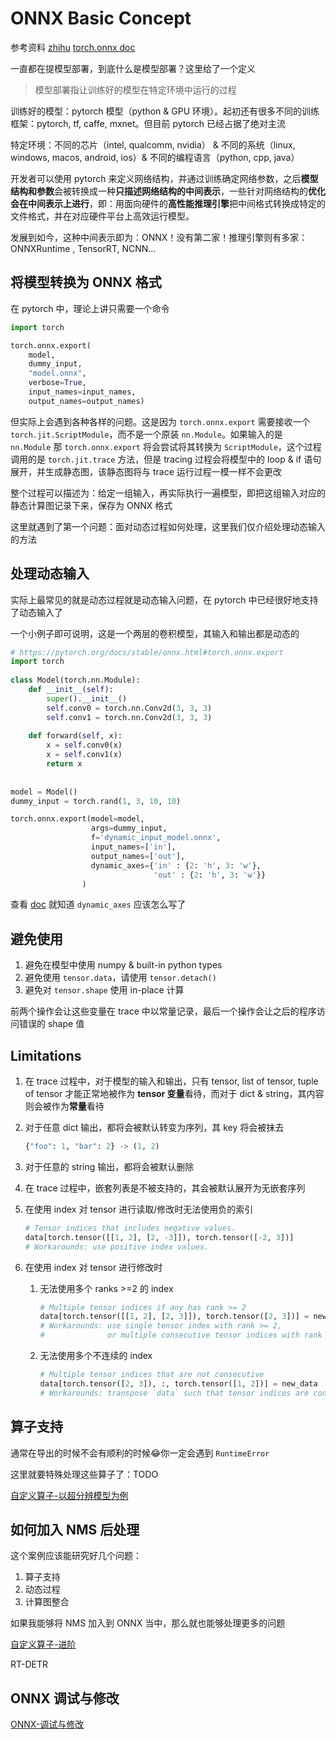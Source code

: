 # ONNX Basic Concept

参考资料 [zhihu](https://zhuanlan.zhihu.com/p/477743341)	[torch.onnx doc](https://pytorch.org/docs/stable/onnx.html#)

一直都在提模型部署，到底什么是模型部署？这里给了一个定义

> 模型部署指让训练好的模型在特定环境中运行的过程

训练好的模型：pytorch 模型（python & GPU 环境）。起初还有很多不同的训练框架：pytorch, tf, caffe, mxnet。但目前 pytorch 已经占据了绝对主流

特定环境：不同的芯片（intel, qualcomm, nvidia） & 不同的系统（linux, windows, macos, android, ios）& 不同的编程语言（python, cpp, java）

开发者可以使用 pytorch 来定义网络结构，并通过训练确定网络参数，之后**模型结构和参数**会被转换成一种**只描述网络结构的中间表示**，一些针对网络结构的**优化会在中间表示上进行**，即：用面向硬件的**高性能推理引擎**把中间格式转换成特定的文件格式，并在对应硬件平台上高效运行模型。

发展到如今，这种中间表示即为：ONNX！没有第二家！推理引擎则有多家：ONNXRuntime , TensorRT, NCNN...

## 将模型转换为 ONNX 格式

在 pytorch 中，理论上讲只需要一个命令

```python
import torch

torch.onnx.export(
    model,
    dummy_input,
    "model.onnx",
    verbose=True,
    input_names=input_names,
    output_names=output_names)
```

但实际上会遇到各种各样的问题。这是因为 `torch.onnx.export` 需要接收一个 `torch.jit.ScriptModule`，而不是一个原装 `nn.Module`。如果输入的是 `nn.Module` 那 `torch.onnx.export` 将会尝试将其转换为 `ScriptModule`，这个过程调用的是 `torch.jit.trace` 方法，但是 tracing 过程会将模型中的 loop & if 语句展开，并生成静态图，该静态图将与 trace 运行过程一模一样不会更改

整个过程可以描述为：给定一组输入，再实际执行一遍模型，即把这组输入对应的静态计算图记录下来，保存为 ONNX 格式

这里就遇到了第一个问题：面对动态过程如何处理，这里我们仅介绍处理动态输入的方法

## 处理动态输入

实际上最常见的就是动态过程就是动态输入问题，在 pytorch 中已经很好地支持了动态输入了

一个小例子即可说明，这是一个两层的卷积模型，其输入和输出都是动态的

```python
# https://pytorch.org/docs/stable/onnx.html#torch.onnx.export
import torch 
 
class Model(torch.nn.Module): 
    def __init__(self): 
        super().__init__() 
        self.conv0 = torch.nn.Conv2d(3, 3, 3) 
        self.conv1 = torch.nn.Conv2d(3, 3, 3)
 
    def forward(self, x): 
        x = self.conv0(x)
        x = self.conv1(x)
        return x 
 
 
model = Model() 
dummy_input = torch.rand(1, 3, 10, 10) 

torch.onnx.export(model=model,
                  args=dummy_input,
                  f='dynamic_input_model.onnx',  
                  input_names=['in'],
                  output_names=['out'],
                  dynamic_axes={'in' : {2: 'h', 3: 'w'},
                                'out' : {2: 'h', 3: 'w'}}
                ) 
```

查看 [doc](https://pytorch.org/docs/stable/onnx.html#torch.onnx.export) 就知道 `dynamic_axes` 应该怎么写了

## 避免使用

1. 避免在模型中使用 numpy & built-in python types
2. 避免使用 `tensor.data`，请使用 `tensor.detach()`
3. 避免对 `tensor.shape` 使用 in-place 计算

前两个操作会让这些变量在 trace 中以常量记录，最后一个操作会让之后的程序访问错误的 shape 值

## Limitations

1. 在 trace 过程中，对于模型的输入和输出，只有 tensor, list of tensor, tuple of tensor 才能正常地被作为 **tensor 变量**看待，而对于 dict & string，其内容则会被作为**常量**看待

2. 对于任意 dict 输出，都将会被默认转变为序列，其 key 将会被抹去

   ```python
   {"foo": 1, "bar": 2} -> (1, 2)
   ```

3. 对于任意的 string 输出，都将会被默认删除

4. 在 trace 过程中，嵌套列表是不被支持的，其会被默认展开为无嵌套序列

5. 在使用 index 对 tensor 进行读取/修改时无法使用负的索引

   ```python
   # Tensor indices that includes negative values.
   data[torch.tensor([[1, 2], [2, -3]]), torch.tensor([-2, 3])]
   # Workarounds: use positive index values.
   ```

6. 在使用 index 对 tensor 进行修改时

   1. 无法使用多个 ranks >=2 的 index

      ```python
      # Multiple tensor indices if any has rank >= 2
      data[torch.tensor([[1, 2], [2, 3]]), torch.tensor([2, 3])] = new_data
      # Workarounds: use single tensor index with rank >= 2,
      #              or multiple consecutive tensor indices with rank == 1.
      ```

   2. 无法使用多个不连续的 index

      ```python
      # Multiple tensor indices that are not consecutive
      data[torch.tensor([2, 3]), :, torch.tensor([1, 2])] = new_data
      # Workarounds: transpose `data` such that tensor indices are consecutive.
      ```

## 算子支持

通常在导出的时候不会有顺利的时候😂你一定会遇到 `RuntimeError`

这里就要特殊处理这些算子了：TODO

[自定义算子-以超分辨模型为例](https://zhuanlan.zhihu.com/p/479290520)

## 如何加入 NMS 后处理

这个案例应该能研究好几个问题：

1. 算子支持
2. 动态过程
3. 计算图整合

如果我能够将 NMS 加入到 ONNX 当中，那么就也能够处理更多的问题

[自定义算子-进阶](https://zhuanlan.zhihu.com/p/513387413)

RT-DETR

## ONNX 调试与修改

[ONNX-调试与修改](https://zhuanlan.zhihu.com/p/516920606)
